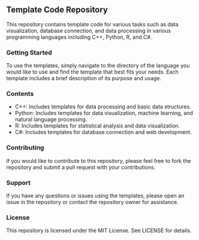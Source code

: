 ## Template Code Repository
This repository contains template code for various tasks such as data visualization, database connection, and data processing in various programming languages including C++, Python, R, and C#.

### Getting Started
To use the templates, simply navigate to the directory of the language you would like to use and find the template that best fits your needs. Each template includes a brief description of its purpose and usage.

### Contents
* C++: Includes templates for data processing and basic data structures.
* Python: Includes templates for data visualization, machine learning, and natural language processing.
* R: Includes templates for statistical analysis and data visualization.
* C#: Includes templates for database connection and web development.

### Contributing
If you would like to contribute to this repository, please feel free to fork the repository and submit a pull request with your contributions.

### Support
If you have any questions or issues using the templates, please open an issue in the repository or contact the repository owner for assistance.

### License
This repository is licensed under the MIT License. See LICENSE for details.
